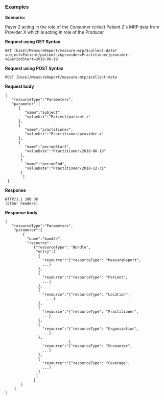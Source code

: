 
### Examples

**Scenario:**

Payer Z acting in the role of the Consumer collect Patient Z's MRP data from Provider X which is acting in role of the Producer

**Request using GET Syntax**

`GET [base]/MeasureReport/measure-mrp/$collect-data?subject=Patient/patient-z&provider=Practitioner/provider-x&periodStart=2018-06-19`

**Request using POST Syntax**

`POST [base]/MeasureReport/measure-mrp/$collect-data`

**Request body**

~~~
{
   "resourceType":"Parameters",
   "parameter":[
      {
         "name":"subject",
         "valueUri":"Patient/patient-z"
      },
      {
         "name":"practitioner",
         "valueUri":"Practitioner/provider-x"
      },
      {
         "name":"periodStart",
         "valueDate":"Practitioner/2018-06-19"
       },
	   {
         "name":"periodEnd",
         "valueDate":"Practitioner/2018-12-31"
       }    
		]
 }
~~~

**Response**

~~~
HTTP/1.1 200 OK
[other headers]
~~~

**Response body**

~~~
{
   "resourceType":"Parameters",
    "parameter":[
		{
          "name":"bundle",
          "resource":
             {"resourceType": "Bundle",
              "entry":[
               {
                 "resource":"{"resourceType": "MeasureReport",
                 ...}
               },
               {
                 "resource":"{"resourceType": "Patient",
                 ...}
               },
               {
                 "resource":"{"resourceType": "Location",
                   ...}
               },
               {
                 "resource":"{"resourceType": "Practitioner",
                 ...}
               },
               {
                 "resource":"{"resourceType": "Organization",
                 ...}
               },
                             {
                 "resource":"{"resourceType": "Encounter",
                 ...}
               },
               {
                 "resource":"{"resourceType": "Coverage",
                 ...}
               }
              ]
             }
       }
	]
}
~~~
